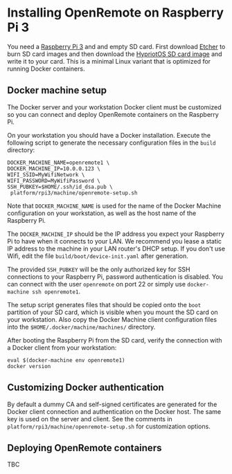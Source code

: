 # Installing OpenRemote on Raspberry Pi 3

You need a [Raspberry Pi 3](https://www.raspberrypi.org/products/raspberry-pi-3-model-b/) and and empty SD card. First download [Etcher](https://etcher.io/) to burn SD card images and then download the [HypriotOS SD card image](https://blog.hypriot.com/downloads/) and write it to your card. This is a minimal Linux variant that is optimized for running Docker containers.

## Docker machine setup

The Docker server and your workstation Docker client must be customized so you can connect and deploy OpenRemote containers on the Raspberry Pi.

On your workstation you should have a Docker installation. Execute the following script to generate the necessary configuration files in the `build` directory:

```
DOCKER_MACHINE_NAME=openremote1 \
DOCKER_MACHINE_IP=10.0.0.123 \
WIFI_SSID=MyWifiNetwork \
WIFI_PASSWORD=MyWifiPassword \
SSH_PUBKEY=$HOME/.ssh/id_dsa.pub \
 platform/rpi3/machine/openremote-setup.sh
```

Note that `DOCKER_MACHINE_NAME` is used for the name of the Docker Machine configuration on your workstation, as well as the host name of the Raspberry Pi.

The `DOCKER_MACHINE_IP` should be the IP address you expect your Raspberry Pi to have when it connects to your LAN. We recommend you lease a static IP address to the machine in your LAN router's DHCP setup. If you don't use Wifi, edit the file `build/boot/device-init.yaml` after generation.

The provided `SSH_PUBKEY` will be the only authorized key for SSH connections to your Raspberry Pi, password authentication is disabled. You can connect with the user `openremote` on port 22 or simply use `docker-machine ssh openremote1`.

The setup script generates files that should be copied onto the `boot` partition of your SD card, which is visible when you mount the SD card on your workstation. Also copy the Docker Machine client configuration files into the `$HOME/.docker/machine/machines/` directory.

After booting the Raspberry Pi from the SD card, verify the connection with a Docker client from your workstation:

```
eval $(docker-machine env openremote1)
docker version
```

## Customizing Docker authentication

By default a dummy CA and self-signed certificates are generated for the Docker client connection and authentication on the Docker host. The same key is used on the server and client. See the comments in `platform/rpi3/machine/openremote-setup.sh` for customization options.

## Deploying OpenRemote containers

TBC